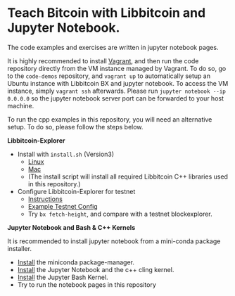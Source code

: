 # Teach Bitcoin with Libbitcoin and Jupyter Notebook.

The code examples and exercises are written in jupyter notebook pages.

It is highly recommended to install [Vagrant](https://www.vagrantup.com/downloads.html), and then run the code repository directly from the VM instance managed by Vagrant. To do so, go to the `code-demos` repository, and `vagrant up` to automatically setup an Ubuntu instance with Libbitcoin BX and jupyter notebook. To access the VM instance, simply `vagrant ssh` afterwards. Please run `jupyter notebook --ip 0.0.0.0` so the jupyter notebook server port can be forwarded to your host machine.

To run the cpp examples in this repository, you will need an alternative setup. To do so, please follow the steps below.

**Libbitcoin-Explorer**
* Install with `install.sh` (Version3)
  * [Linux](https://github.com/libbitcoin/libbitcoin-explorer/blob/master/README.md#debianubuntu)
  * [Mac](https://github.com/libbitcoin/libbitcoin-explorer/blob/master/README.md#macintosh)
  * (The install script will install all required Libbitcoin C++ libraries used in this repository.)
* Configure Libbitcoin-Explorer for testnet
  * [Instructions](https://github.com/libbitcoin/libbitcoin-explorer/wiki/Configuration-Settings)
  * [Example Testnet Config](https://gist.github.com/jachiang/fb5ff9ced998affd92ee58a580d3e052)
  * Try `bx fetch-height`, and compare with a testnet blockexplorer.

**Jupyter Notebook and Bash & C++ Kernels**

It is recommended to install jupyter notebook from a mini-conda package installer.
* [Install](https://conda.io/miniconda.html) the miniconda package-manager.
* [Install](https://github.com/QuantStack/xeus-cling/blob/master/README.md) the Jupyter Notebook and the c++ cling kernel.
* [Install](https://github.com/takluyver/bash_kernel/blob/master/README.rst) the Jupyter Bash Kernel.
* Try to run the notebook pages in this repository
